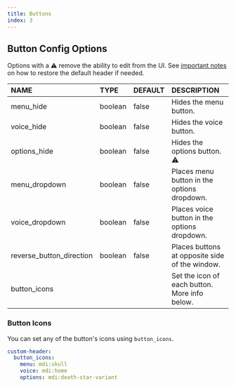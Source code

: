 ```yaml
---
title: Buttons
index: 3
---
```


## Button Config Options

Options with a :warning: remove the ability to edit from the UI. See [important notes](#intro/notes) on how to restore the default header if needed.

|NAME|TYPE|DEFAULT|DESCRIPTION|
|:-|:-|:-|:-|
|menu_hide|boolean|false|Hides the menu button.
|voice_hide|boolean|false|Hides the voice button.
|options_hide|boolean|false|Hides the options button. :warning:
|menu_dropdown|boolean|false|Places menu button in the options dropdown.
|voice_dropdown|boolean|false|Places voice button in the options dropdown.
|reverse_button_direction|boolean|false|Places buttons at opposite side of the window.
|button_icons|||Set the icon of each button. More info below.

### Button Icons

You can set any of the button's icons using `button_icons`.

```yaml
custom-header:
  button_icons:
    menu: mdi:skull
    voice: mdi:home
    options: mdi:death-star-variant
```
